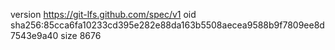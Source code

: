 version https://git-lfs.github.com/spec/v1
oid sha256:85cca6fa10233cd395e282e88da163b5508aecea9588b9f7809ee8d7543e9a40
size 8676
